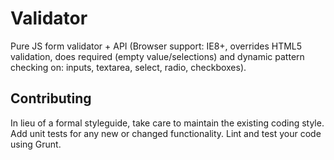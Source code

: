 # Validator

Pure JS form validator + API (Browser support: IE8+, overrides HTML5 validation, does required (empty value/selections) and dynamic pattern checking on: inputs, textarea, select, radio, checkboxes).

## Contributing
In lieu of a formal styleguide, take care to maintain the existing coding style. Add unit tests for any new or changed functionality. Lint and test your code using Grunt.

